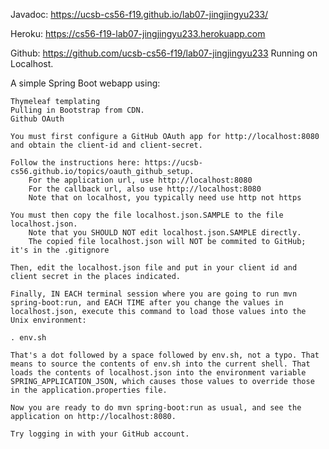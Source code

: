 


Javadoc: https://ucsb-cs56-f19.github.io/lab07-jingjingyu233/

Heroku: https://cs56-f19-lab07-jingjingyu233.herokuapp.com

Github: https://github.com/ucsb-cs56-f19/lab07-jingjingyu233 Running on Localhost.

A simple Spring Boot webapp using:

    Thymeleaf templating
    Pulling in Bootstrap from CDN.
    Github OAuth

    You must first configure a GitHub OAuth app for http://localhost:8080 and obtain the client-id and client-secret.

    Follow the instructions here: https://ucsb-cs56.github.io/topics/oauth_github_setup.
        For the application url, use http://localhost:8080
        For the callback url, also use http://localhost:8080
        Note that on localhost, you typically need use http not https

    You must then copy the file localhost.json.SAMPLE to the file localhost.json.
        Note that you SHOULD NOT edit localhost.json.SAMPLE directly.
        The copied file localhost.json will NOT be commited to GitHub; it's in the .gitignore

    Then, edit the localhost.json file and put in your client id and client secret in the places indicated.

    Finally, IN EACH terminal session where you are going to run mvn spring-boot:run, and EACH TIME after you change the values in localhost.json, execute this command to load those values into the Unix environment:

    . env.sh

    That's a dot followed by a space followed by env.sh, not a typo. That means to source the contents of env.sh into the current shell. That loads the contents of localhost.json into the environment variable SPRING_APPLICATION_JSON, which causes those values to override those in the application.properties file.

    Now you are ready to do mvn spring-boot:run as usual, and see the application on http://localhost:8080.

    Try logging in with your GitHub account.


